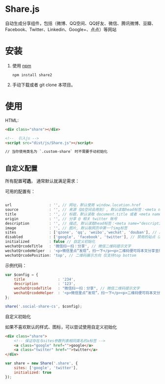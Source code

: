 Share.js
===

自动生成分享组件，包括（微博、QQ空间、QQ好友、微信、腾讯微博、豆瓣、Facebook、Twitter、Linkedin、Google+、点点）等网站

# 安装


1. 使用 [npm](https://npmjs.com)

    ```shell
    npm install share2
    ```

4. 手动下载或者 git clone 本项目。

# 使用


HTML:

```html
<div class="share"></div>

<!--  引入js -->
<script src="dist/js/Share.js"></script>

// 当你使用类名为 `.custom-share` 时不需要手动初始化
```

## 自定义配置

所有配置**可选**， 通常默认就满足需求：

可用的配置有：

```js

url                 : '', // 网址，默认使用 window.location.href
source              : '', // 来源（QQ空间会用到）, 默认读取head标签：<meta name="site" content="http://overtrue" />
title               : '', // 标题，默认读取 document.title 或者 <meta name="title" content="share.js" />
origin              : '', // 分享 @ 相关 twitter 账号
description         : '', // 描述, 默认读取head标签：<meta name="description" content="PHP弱类型的实现原理分析" />
image               : '', // 图片, 默认取网页中第一个img标签
sites               : ['qzone', 'qq', 'weibo','wechat', 'douban'], // 启用的站点(此顺序代表最终渲染的顺序)
disabled            : ['google', 'facebook', 'twitter'], // 禁用的站点（即使sites参数指定的站点，这里也可以禁用）
initialized         : false // 自定义初始化
wechatQrcodeTitle   : '微信扫一扫：分享', // 微信二维码提示文字
wechatQrcodeHelper  : '<p>微信里点“发现”，扫一下</p><p>二维码便可将本文分享至朋友圈。</p>'
wechatQrcodePosition: 'top', // 二维码展示方向 仅支持top bottom
```

示例代码：

```js
var $config = {
    title               : '234',
    description         : '123',
    wechatQrcodeTitle   : "微信扫一扫：分享", // 微信二维码提示文字
    wechatQrcodeHelper  : '<p>微信里点“发现”，扫一下</p><p>二维码便可将本文分享至朋友圈。</p>',
};

share('.social-share-cs', $config);
```

自定义初始化

如果不喜欢默认的样式、图标，可以尝试使用自定义初始化

```html
<div class="share">
    <!-- 保证存在与sites参数列表相同类名的a标签 -->
    <a class="google" href="">google</a>
    <a class="twitter" href="">twitter</a>
</div>
```
```js
var share = new Share('.share', {
    sites: ['google', 'twitter'],
    initialized: true
});
```


